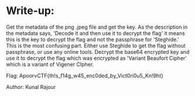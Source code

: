 # Write-up: 

Get the metadata of the png .jpeg file and get the key. As the description in the metadata says, 'Decode it and then use it to decrypt the flag' it means this is the key to decrypt the flag and not the passphrase for 'Steghide.' This is the most confusing part. Either use Steghide to get the flag without passphrase, or use any online tools. Decrypt the base64 encrypted key and use it to decrypt the flag which was encrypted as 'Variant Beaufort Cipher' which is a variant of Vigener CIpher.

Flag: ApoorvCTF{th!s_f14g_w45_enc0ded_by_Vict0ri0u5_Kn!9ht}

Author: Kunal Rajour
